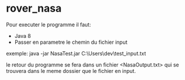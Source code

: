 # rover_nasa


Pour executer le programme il faut:
- Java 8
- Passer en parametre le chemin du fichier input

exemple:
java -jar NasaTest.jar C:\Users\dev\test_input.txt

le retour du programme se fera dans un fichier <NasaOutput.txt> qui se trouvera dans le meme dossier que le fichier en input.
